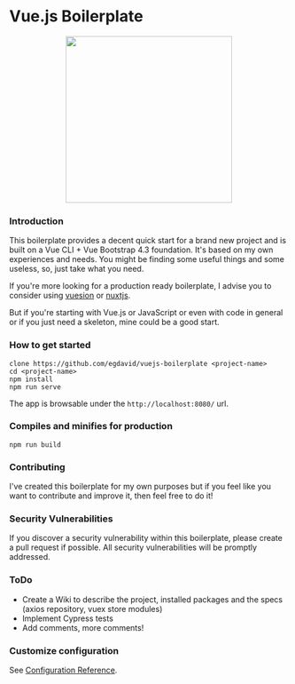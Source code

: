 # Vue.js Boilerplate

<p align="center">
  <img src="https://upload.wikimedia.org/wikipedia/commons/9/95/Vue.js_Logo_2.svg" width="300">
</p>

### Introduction

This boilerplate provides a decent quick start for a brand new project and is built on a Vue CLI + Vue Bootstrap 4.3 foundation. It's based on my own experiences and needs. You might be finding some useful things and some useless, so, just take what you need.

If you're more looking for a production ready boilerplate, I advise you to consider using [vuesion](https://github.com/vuesion/vuesion) or [nuxtjs](https://nuxtjs.org).

But if you're starting with Vue.js or JavaScript or even with code in general or if you just need a skeleton, mine could be a good start.

### How to get started

```
clone https://github.com/egdavid/vuejs-boilerplate <project-name>
cd <project-name>
npm install
npm run serve
```

The app is browsable under the `http://localhost:8080/` url.

### Compiles and minifies for production

```
npm run build
```

### Contributing

I've created this boilerplate for my own purposes but if you feel like you want to contribute and improve it, then feel free to do it!

### Security Vulnerabilities

If you discover a security vulnerability within this boilerplate, please create a pull request if possible. All security vulnerabilities will be promptly addressed.

### ToDo

- Create a Wiki to describe the project, installed packages and the specs (axios repository, vuex store modules)
- Implement Cypress tests
- Add comments, more comments!

### Customize configuration

See [Configuration Reference](https://cli.vuejs.org/config/).
